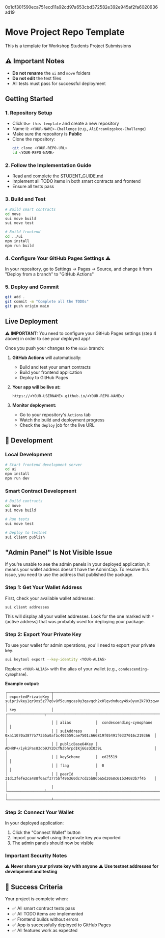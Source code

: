 0x1df301590eca751ecd11a92cd97a653cbd372582e392e945af2fa6020936ad19

# Move Project Repo Template

This is a template for Workshop Students Project Submissions

## ⚠️ Important Notes
- **Do not rename** the `ui` and `move` folders
- **Do not edit** the test files
- All tests must pass for successful deployment

## Getting Started

### 1. Repository Setup
- Click `Use this template` and create a new repository
- Name it: `<YOUR-NAME>-Challenge` (e.g., `AliErcanOzgokce-Challenge`)
- Make sure the repository is **Public**
- Clone the repository:
  ```bash
  git clone <YOUR-REPO-URL>
  cd <YOUR-REPO-NAME>
  ```

### 2. Follow the Implementation Guide
- Read and complete the [STUDENT_GUIDE.md](./STUDENT_GUIDE.md)
- Implement all TODO items in both smart contracts and frontend
- Ensure all tests pass

### 3. Build and Test
```bash
# Build smart contracts
cd move
sui move build
sui move test

# Build frontend
cd ../ui
npm install
npm run build
```

### 4. Configure Your GitHub Pages Settings ⚠️
In your repository, go to Settings → Pages → Source, and change it from "Deploy from a branch" to "GitHub Actions"

### 5. Deploy and Commit
```bash
git add .
git commit -m "Complete all the TODOs"
git push origin main
```

## Live Deployment

⚠️ **IMPORTANT:** You need to configure your GitHub Pages settings (step 4 above) in order to see your deployed app!

Once you push your changes to the `main` branch:

1. **GitHub Actions** will automatically:
   - Build and test your smart contracts
   - Build your frontend application
   - Deploy to GitHub Pages

2. **Your app will be live at:**
   ```
   https://<YOUR-USERNAME>.github.io/<YOUR-REPO-NAME>/
   ```

3. **Monitor deployment:**
   - Go to your repository's `Actions` tab
   - Watch the build and deployment progress
   - Check the `deploy` job for the live URL


## 🔧 Development

### Local Development
```bash
# Start frontend development server
cd ui
npm install
npm run dev
```

### Smart Contract Development
```bash
# Build contracts
cd move
sui move build

# Run tests
sui move test

# Deploy to testnet
sui client publish
```

## "Admin Panel" Is Not Visible Issue

If you're unable to see the admin panels in your deployed application, it means your wallet address doesn't have the AdminCap. To resolve this issue, you need to use the address that published the package.

### Step 1: Get Your Wallet Address

First, check your available wallet addresses:

```bash
sui client addresses
```

This will display all your wallet addresses. Look for the one marked with `*` (active address) that was probably used for deploying your package.

### Step 2: Export Your Private Key

To use your wallet for admin operations, you'll need to export your private key:

```bash
sui keytool export --key-identity <YOUR-ALIAS>
```

Replace `<YOUR-ALIAS>` with the alias of your wallet (e.g., `condescending-cymophane`).

**Example output:**
```
╭────────────────────┬────────────────────────────────────────────────────────────────────────────────────────────╮
│ exportedPrivateKey │  suiprivkey1qr9xs5z77q6v8f5cumgcas0y3qavqch2x0lqvdnduqy49x0yun2k703zqwv                    │
│ key                │ ╭─────────────────┬──────────────────────────────────────────────────────────────────────╮ │
│                    │ │ alias           │  condescending-cymophane                                             │ │
│                    │ │ suiAddress      │  0xa11070a3877b77355a0afbc402559cae7501c666819f05491f0337016c219366  │ │
│                    │ │ publicBase64Key │  ADHRP+/iykiPas83db9JY2DcfNJbhrpdIKjGGzQIO39L                        │ │
│                    │ │ keyScheme       │  ed25519                                                             │ │
│                    │ │ flag            │  0                                                                   │ │
│                    │ │ peerId          │  31d13fefe2ca488f6acf3775bf496360dc7cd25b86ba5d20a8c61b34083b7f4b    │ │
│                    │ ╰─────────────────┴──────────────────────────────────────────────────────────────────────╯ │
╰────────────────────┴────────────────────────────────────────────────────────────────────────────────────────────╯
```

### Step 3: Connect Your Wallet

In your deployed application:
1. Click the "Connect Wallet" button
2. Import your wallet using the private key you exported
3. The admin panels should now be visible

### Important Security Notes

⚠️ **Never share your private key with anyone**
⚠️ **Use testnet addresses for development and testing**

## 🎯 Success Criteria

Your project is complete when:
- ✅ All smart contract tests pass
- ✅ All TODO items are implemented
- ✅ Frontend builds without errors
- ✅ App is successfully deployed to GitHub Pages
- ✅ All features work as expected